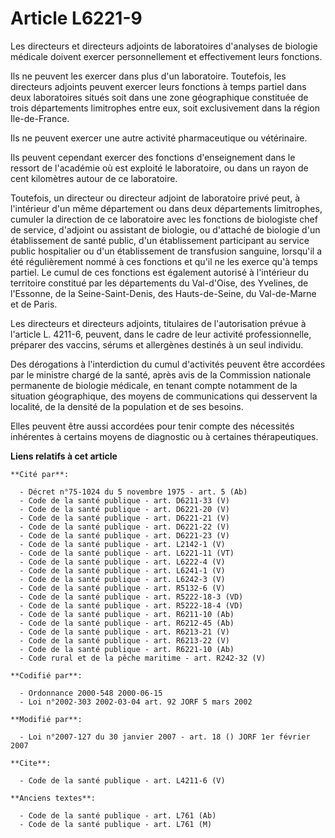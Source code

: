 # Article L6221-9

Les directeurs et directeurs adjoints de laboratoires d'analyses de biologie médicale doivent exercer personnellement et
effectivement leurs fonctions.

Ils ne peuvent les exercer dans plus d'un laboratoire. Toutefois, les directeurs adjoints peuvent exercer leurs fonctions à
temps partiel dans deux laboratoires situés soit dans une zone géographique constituée de trois départements limitrophes
entre eux, soit exclusivement dans la région Ile-de-France.

Ils ne peuvent exercer une autre activité pharmaceutique ou vétérinaire.

Ils peuvent cependant exercer des fonctions d'enseignement dans le ressort de l'académie où est exploité le laboratoire, ou
dans un rayon de cent kilomètres autour de ce laboratoire.

Toutefois, un directeur ou directeur adjoint de laboratoire privé peut, à l'intérieur d'un même département ou dans deux
départements limitrophes, cumuler la direction de ce laboratoire avec les fonctions de biologiste chef de service, d'adjoint
ou assistant de biologie, ou d'attaché de biologie d'un établissement de santé public, d'un établissement participant au
service public hospitalier ou d'un établissement de transfusion sanguine, lorsqu'il a été régulièrement nommé à ces fonctions
et qu'il ne les exerce qu'à temps partiel. Le cumul de ces fonctions est également autorisé à l'intérieur du territoire
constitué par les départements du Val-d'Oise, des Yvelines, de l'Essonne, de la Seine-Saint-Denis, des Hauts-de-Seine, du
Val-de-Marne et de Paris.

Les directeurs et directeurs adjoints, titulaires de l'autorisation prévue à l'article L. 4211-6, peuvent, dans le cadre de
leur activité professionnelle, préparer des vaccins, sérums et allergènes destinés à un seul individu.

Des dérogations à l'interdiction du cumul d'activités peuvent être accordées par le ministre chargé de la santé, après avis
de la Commission nationale permanente de biologie médicale, en tenant compte notamment de la situation géographique, des
moyens de communications qui desservent la localité, de la densité de la population et de ses besoins.

Elles peuvent être aussi accordées pour tenir compte des nécessités inhérentes à certains moyens de diagnostic ou à certaines
thérapeutiques.

**Liens relatifs à cet article**

	**Cité par**:

	  - Décret n°75-1024 du 5 novembre 1975 - art. 5 (Ab)
	  - Code de la santé publique - art. D6211-33 (V)
	  - Code de la santé publique - art. D6221-20 (V)
	  - Code de la santé publique - art. D6221-21 (V)
	  - Code de la santé publique - art. D6221-22 (V)
	  - Code de la santé publique - art. D6221-23 (V)
	  - Code de la santé publique - art. L2142-1 (V)
	  - Code de la santé publique - art. L6221-11 (VT)
	  - Code de la santé publique - art. L6222-4 (V)
	  - Code de la santé publique - art. L6241-1 (V)
	  - Code de la santé publique - art. L6242-3 (V)
	  - Code de la santé publique - art. R5132-6 (V)
	  - Code de la santé publique - art. R5222-18-3 (VD)
	  - Code de la santé publique - art. R5222-18-4 (VD)
	  - Code de la santé publique - art. R6211-10 (Ab)
	  - Code de la santé publique - art. R6212-45 (Ab)
	  - Code de la santé publique - art. R6213-21 (V)
	  - Code de la santé publique - art. R6213-22 (V)
	  - Code de la santé publique - art. R6221-10 (Ab)
	  - Code rural et de la pêche maritime - art. R242-32 (V)

	**Codifié par**:

	  - Ordonnance 2000-548 2000-06-15
	  - Loi n°2002-303 2002-03-04 art. 92 JORF 5 mars 2002

	**Modifié par**:

	  - Loi n°2007-127 du 30 janvier 2007 - art. 18 () JORF 1er février 2007

	**Cite**:

	  - Code de la santé publique - art. L4211-6 (V)

	**Anciens textes**:

	  - Code de la santé publique - art. L761 (Ab)
	  - Code de la santé publique - art. L761 (M)

